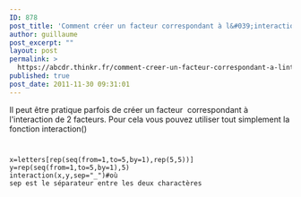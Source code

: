 ```yaml
---
ID: 878
post_title: 'Comment créer un facteur correspondant à l&#039;interaction de 2 facteurs sous R?'
author: guillaume
post_excerpt: ""
layout: post
permalink: >
  https://abcdr.thinkr.fr/comment-creer-un-facteur-correspondant-a-linteraction-de-2-facteurs-sous-r/
published: true
post_date: 2011-11-30 09:31:01
---
```

Il peut être pratique parfois de créer un facteur  correspondant à l'interaction de 2 facteurs. Pour cela vous pouvez utiliser tout simplement la fonction interaction() <pre><code><br /><p>x=letters[rep(seq(from=1,to=5,by=1),rep(5,5))]<br />y=rep(seq(from=1,to=5,by=1),5)<br />interaction(x,y,sep="_")#où sep est le séparateur entre les deux charactères</p></code></pre>